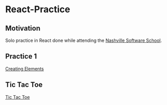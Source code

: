 # React-Practice
## Motivation
Solo practice in React done while attending the [Nashville Software School](http://nashvillesoftwareschool.com/).
## Practice 1
[Creating Elements](https://github.com/learn-co-students/react-create-element-v-000)
## Tic Tac Toe
[Tic Tac Toe](https://reactjs.org/tutorial/tutorial.html)